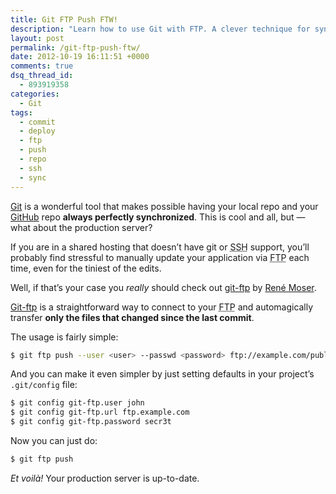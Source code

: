 ```yaml
---
title: Git FTP Push FTW!
description: "Learn how to use Git with FTP. A clever technique for synchronizing your local repo with your production repo."
layout: post
permalink: /git-ftp-push-ftw/
date: 2012-10-19 16:11:51 +0000
comments: true
dsq_thread_id:
  - 893919358
categories:
  - Git
tags:
  - commit
  - deploy
  - ftp
  - push
  - repo
  - ssh
  - sync
---
```


<p>
  <a href="http://git-scm.com/" title="Git official website" target="_blank">Git</a> is a wonderful tool that makes possible having your local repo and your <a href="https://github.com/" title="GitHub" target="_blank" rel="nofollow">GitHub</a> repo <strong>always perfectly synchronized</strong>. This is cool and all, but — what about the production server?
</p>

<p>
  If you are in a shared hosting that doesn&#8217;t have git or <abbr title="Secure Shell">SSH</abbr> support, you&#8217;ll probably find stressful to manually update your application via <abbr title="File Transfer Protocol">FTP</abbr> each time, even for the tiniest of the edits.
</p>

<p>
  Well, if that&#8217;s your case you <em>really</em> should check out <a href="https://github.com/resmo/git-ftp" title="git-ftp on GitHub" target="_blank" rel="nofollow">git-ftp</a> by <a href="https://github.com/resmo" title="René Moser's profile on GitHub" target="_blank" rel="nofollow">René Moser</a>.
</p>

<p>
  <a href="https://github.com/resmo/git-ftp" title="git-ftp on GitHub" target="_blank" rel="nofollow">Git-ftp</a> is a straightforward way to connect to your <abbr title="File Transfer Protocol">FTP</abbr> and automagically transfer <strong>only the files that changed since the last commit</strong>.
</p>

<p>
  The usage is fairly simple:
</p>

``` bash
$ git ftp push --user <user> --passwd <password> ftp://example.com/public
```

<p>
  And you can make it even simpler by just setting defaults in your project&#8217;s <code>.git/config</code> file:
</p>

``` bash
$ git config git-ftp.user john
$ git config git-ftp.url ftp.example.com
$ git config git-ftp.password secr3t
```

<p>
  Now you can just do:
</p>

``` bash
$ git ftp push
```

<p>
  <em>Et voilà!</em> Your production server is up-to-date.
</p>
